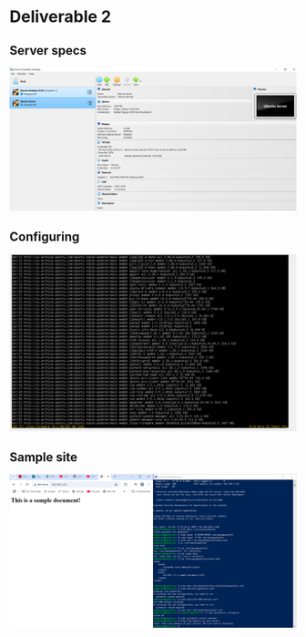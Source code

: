# Deliverable 2

## Server specs
![Server](Serversnap.PNG)
## Configuring
![Config](Config.PNG)
## Sample site
![Sample](Sample.PNG)
